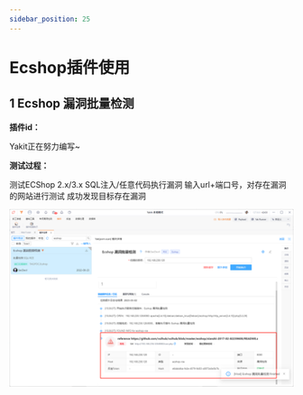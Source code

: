 ```yaml
---
sidebar_position: 25
---
```

# Ecshop插件使用

## 1 Ecshop 漏洞批量检测

**插件id：**

Yakit正在努力编写~

**测试过程：**

测试ECShop 2.x/3.x SQL注入/任意代码执行漏洞
输入url+端口号，对存在漏洞的网站进行测试
成功发现目标存在漏洞

![](/img/products/yakit/Ecshop-1.png)


